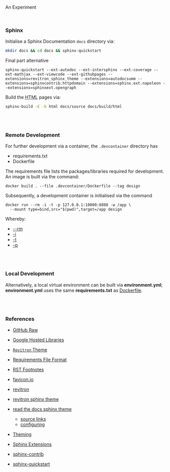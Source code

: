 <br>

An Experiment

<br>

### Sphinx

Initialise a Sphinx Documentation `docs` directory via:

```bash
mkdir docs && cd docs && sphinx-quickstart
```

Final part alternative

```shell
sphinx-quickstart --ext-autodoc --ext-intersphinx --ext-coverage --ext-mathjax --ext-viewcode --ext-githubpages --extensions=revitron_sphinx_theme --extensions=autodocsumm --extensions=sphinxcontrib.httpdomain --extensions=sphinx.ext.napoleon --extensions=sphinxext.opengraph
```


Build the <abbr title="HyperText Markup Language">HTML</abbr> pages via:

```bash
sphinx-build -E -b html docs/source docs/build/html
```

<br>
<br>

### Remote Development

For further development via a container, the `.devcontainer` directory has

* requirements.txt
* Dockerfile

The requirements file lists the packages/libraries required for development.  An image is built via the command:

```shell
docker build . --file .devcontainer/Dockerfile --tag design
```

Subsequently, a development container is initialised via the command

```shell
docker run --rm -i -t -p 127.0.0.1:10000:8888 -w /app \
  --mount type=bind,src="$(pwd)",target=/app design
```

Whereby:

* [--rm](https://docs.docker.com/engine/reference/commandline/run/#:~:text=a%20container%20exits-,%2D%2Drm,-Automatically%20remove%20the)
* [-i](https://docs.docker.com/engine/reference/commandline/run/#:~:text=and%20reaps%20processes-,%2D%2Dinteractive,-%2C%20%2Di)
* [-t](https://docs.docker.com/get-started/02_our_app/#:~:text=Finally%2C%20the-,%2Dt,-flag%20tags%20your)
* [-p](https://docs.docker.com/engine/reference/commandline/run/#:~:text=%2D%2Dpublish%20%2C-,%2Dp,-Publish%20a%20container%E2%80%99s)

<br>
<br>

### Local Development

Alternatively, a local virtual environment can be built via **environment.yml**; **environment.yml** uses the same
**requirements.txt** as [Dockerfile](/.devcontainer/Dockerfile).


<br>
<br>

### References

* [GitHub Raw](https://githubraw.com)

* [Google Hosted Libraries](https://developers.google.com/speed/libraries)

* [`Revitron` Theme](https://github.com/revitron/revitron-sphinx-theme)
* [Requirements File Format](https://pip.pypa.io/en/stable/reference/requirements-file-format/)
* [RST Footnotes](https://www.sphinx-doc.org/en/master/usage/restructuredtext/basics.html#footnotes)
* [favicon.io](https://favicon.io)

* [revitron](https://github.com/revitron/revitron)
* [revitron sphinx theme](https://github.com/revitron/revitron-sphinx-theme)
* [read the docs sphinx theme](https://github.com/readthedocs/sphinx_rtd_theme)
  * [source links](https://docs.readthedocs.io/en/stable/guides/edit-source-links-sphinx.html)
  * [configuring](https://sphinx-rtd-theme.readthedocs.io/en/stable/configuring.html)


* [Theming](https://www.sphinx-doc.org/en/master/usage/theming.html)
* [Sphinx Extensions](https://www.sphinx-doc.org/en/master/usage/extensions/index.html)
* [sphinx-contrib](https://github.com/orgs/sphinx-contrib/repositories?type=all)
* [sphinx-quickstart](https://www.sphinx-doc.org/en/master/man/sphinx-quickstart.html)

<br>
<br>

<br>
<br>

<br>
<br>

<br>
<br>
